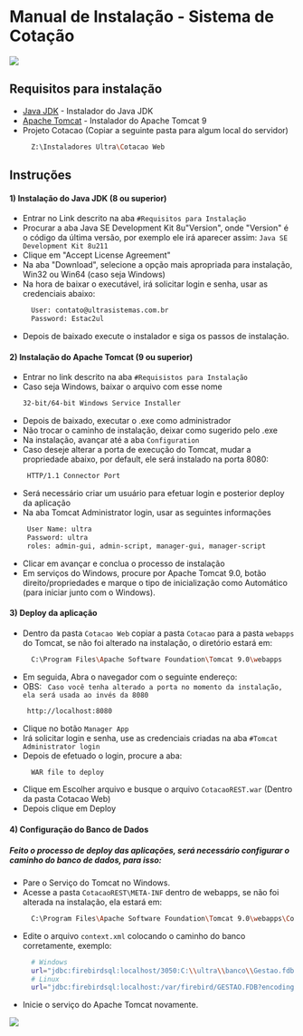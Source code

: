 # Manual de Instalação - Sistema de Cotação

![](https://www.cotacao.com.br/wp-content/themes/cotacao_2018/images/logo_cotacao.png)


## Requisitos para instalação
  * [Java JDK](https://www.oracle.com/technetwork/pt/java/javase/downloads/jdk8-downloads-2133151.html) - Instalador do Java JDK
   * [Apache Tomcat](https://tomcat.apache.org/download-90.cgi) - Instalador do Apache Tomcat 9
   * Projeto Cotacao (Copiar a seguinte pasta para algum local do servidor)
        ```sh
          Z:\Instaladores Ultra\Cotacao Web
        ```
  

## Instruções

#### 1) Instalação do Java JDK (8 ou superior)
* Entrar no Link descrito na aba ```#Requisitos para Instalação```
* Procurar a aba Java SE Development Kit 8u"Version", onde "Version" é o código da última versão, por exemplo ele irá aparecer assim: ```Java SE Development Kit 8u211```
* Clique em "Accept License Agreement"
* Na aba "Download", selecione a opção mais apropriada para instalação, Win32 ou Win64 (caso seja Windows)
* Na hora de baixar o executável, irá solicitar login e senha, usar as credenciais abaixo:
  ```sh
    User: contato@ultrasistemas.com.br
    Password: Estac2ul
    ```
* Depois de baixado execute o instalador e siga os passos de instalação.

#### 2) Instalação do Apache Tomcat (9 ou superior)
* Entrar no link descrito na aba ```#Requisistos para Instalação```
* Caso seja Windows, baixar o arquivo com esse nome
    ```sh
    32-bit/64-bit Windows Service Installer 
    ```
* Depois de baixado, executar o .exe como administrador
* Não trocar o caminho de instalação, deixar como sugerido pelo .exe
* Na instalação, avançar até a aba ```Configuration```
* Caso deseje alterar a porta de execução do Tomcat, mudar a propriedade abaixo, por default, ele será instalado na porta 8080: 
   ```sh
    HTTP/1.1 Connector Port
    ```
* Será necessário criar um usuário para efetuar login e posterior deploy da aplicação
* Na aba Tomcat Administrator login, usar as seguintes informações
   ```sh
    User Name: ultra
    Password: ultra
    roles: admin-gui, admin-script, manager-gui, manager-script
    ```
* Clicar em avançar e conclua o processo de instalação
* Em serviços do Windows, procure por Apache Tomcat 9.0, botão direito/propriedades e marque o tipo de inicialização como Automático (para iniciar junto com o Windows).

#### 3) Deploy da aplicação
* Dentro da pasta ```Cotacao Web``` copiar a pasta ```Cotacao``` para a pasta ```webapps``` do Tomcat, se não foi alterado na instalação, o diretório estará em:
  ```sh
    C:\Program Files\Apache Software Foundation\Tomcat 9.0\webapps
    ```
* Em seguida, Abra o navegador com o seguinte endereço:
* OBS: ``` Caso você tenha alterado a porta no momento da instalação, ela será usada ao invés da 8080```
   ```sh
    http://localhost:8080
    ```
* Clique no botão ```Manager App```
* Irá solicitar login e senha, use as credenciais criadas na aba ```#Tomcat Administrator login```
* Depois de efetuado o login, procure a aba:
   ```sh
     WAR file to deploy
   ```
* Clique em Escolher arquivo e busque o arquivo ```CotacaoREST.war``` (Dentro da pasta Cotacao Web)
* Depois clique em Deploy

#### 4) Configuração do Banco de Dados
##### Feito o processo de deploy das aplicações, será necessário configurar o caminho do banco de dados, para isso:
* Pare o Serviço do Tomcat no Windows.
* Acesse a pasta ```CotacaoREST\META-INF``` dentro de webapps, se não foi alterada na instalação, ela estará em:
  ```sh
    C:\Program Files\Apache Software Foundation\Tomcat 9.0\webapps\CotacaoREST\META-INF
  ```
* Edite o arquivo ```context.xml``` colocando o caminho do banco corretamente, exemplo:
  ```sh
    # Windows 
    url="jdbc:firebirdsql:localhost/3050:C:\\ultra\\banco\\Gestao.fdb?encoding=ISO8859_1"
    # Linux
    url="jdbc:firebirdsql:localhost:/var/firebird/GESTAO.FDB?encoding=ISO8859_1"
  ```
* Inicie o serviço do Apache Tomcat novamente.

![](https://cdn4.iconfinder.com/data/icons/simplicio/128x128/notification_done.png)



